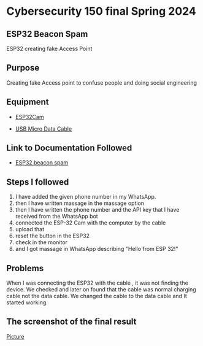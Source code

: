 # Cybersecurity 150 final Spring 2024

## ESP32 Beacon Spam
ESP32 creating fake Access Point

## Purpose
Creating fake Access point to confuse people and doing social engineering

## Equipment
* [ESP32Cam](https://www.amazon.com/Aideepen-ESP32-CAM-Bluetooth-ESP32-CAM-MB-Arduino/dp/B08P2578LV/ref=sr_1_3?crid=4FY0ECFW0ZX7&keywords=ESP32+Cam&qid=1678902050&sprefix=esp32+cam%2Caps%2C240&sr=8-3)

* [USB Micro Data Cable](https://www.amazon.com/AmazonBasics-Male-Micro-Cable-Black/dp/B0711PVX6Z/ref=sr_1_1_sspa?keywords=micro+usb+data+cable&qid=1678902214&sprefix=Micro+USB+data+%2Caps%2C89&sr=8-1-spons&psc=1&spLa=ZW5jcnlwdGVkUXVhbGlmaWVyPUFaU0NaUVZHU1RFUlAmZW5jcnlwdGVkSWQ9QTA3NTA4MDVFVERCS01HVlgxM1YmZW5jcnlwdGVkQWRJZD1BMDE4NTE1NTIwWUdONkdWSzU1M1Amd2lkZ2V0TmFtZT1zcF9hdGYmYWN0aW9uPWNsaWNrUmVkaXJlY3QmZG9Ob3RMb2dDbGljaz10cnVl)

## Link to Documentation Followed
- [ESP32 beacon spam](https://github.com/Tnze/esp32_beaconSpam)

## Steps I followed
1. I have added the given phone number in my WhatsApp.
2. then I have written massage in the  massage option
3. then I have  written the phone number and the API key that I have received from the WhatsApp bot
4. connected the ESP-32 Cam with the computer by the cable
5. upload that
6. reset the button in the ESP32
7. check in the monitor
8. and I got massage in WhatsApp describing "Hello from ESP 32!"

## Problems
When I was connecting the ESP32 with the cable , it was not finding the device. We checked and later on found that the cable was normal charging cable not the data cable. We changed the cable to the data cable and It started working.
## The screenshot of the final result
[Picture](https://github.com/mdshafiqulbaten/CSN150-Midterm-Documentation/blob/main/Screenshot%202024-03-20%20145947.png)
